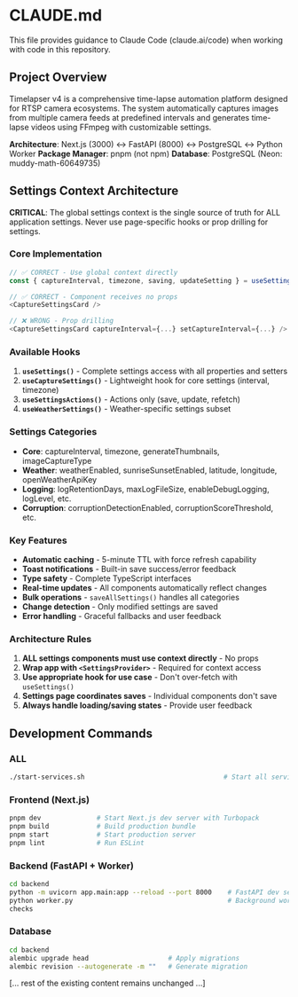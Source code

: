 # CLAUDE.md

This file provides guidance to Claude Code (claude.ai/code) when working with
code in this repository.

## Project Overview

Timelapser v4 is a comprehensive time-lapse automation platform designed for
RTSP camera ecosystems. The system automatically captures images from multiple
camera feeds at predefined intervals and generates time-lapse videos using
FFmpeg with customizable settings.

**Architecture**: Next.js (3000) ↔ FastAPI (8000) ↔ PostgreSQL ↔ Python Worker
**Package Manager**: pnpm (not npm) **Database**: PostgreSQL (Neon:
muddy-math-60649735)

## Settings Context Architecture

**CRITICAL**: The global settings context is the single source of truth for ALL application settings. Never use page-specific hooks or prop drilling for settings.

### Core Implementation

```typescript
// ✅ CORRECT - Use global context directly
const { captureInterval, timezone, saving, updateSetting } = useSettings()

// ✅ CORRECT - Component receives no props
<CaptureSettingsCard />

// ❌ WRONG - Prop drilling
<CaptureSettingsCard captureInterval={...} setCaptureInterval={...} />
```

### Available Hooks

1. **`useSettings()`** - Complete settings access with all properties and setters
2. **`useCaptureSettings()`** - Lightweight hook for core settings (interval, timezone)
3. **`useSettingsActions()`** - Actions only (save, update, refetch)
4. **`useWeatherSettings()`** - Weather-specific settings subset

### Settings Categories

- **Core**: captureInterval, timezone, generateThumbnails, imageCaptureType
- **Weather**: weatherEnabled, sunriseSunsetEnabled, latitude, longitude, openWeatherApiKey
- **Logging**: logRetentionDays, maxLogFileSize, enableDebugLogging, logLevel, etc.
- **Corruption**: corruptionDetectionEnabled, corruptionScoreThreshold, etc.

### Key Features

- **Automatic caching** - 5-minute TTL with force refresh capability
- **Toast notifications** - Built-in save success/error feedback
- **Type safety** - Complete TypeScript interfaces
- **Real-time updates** - All components automatically reflect changes
- **Bulk operations** - `saveAllSettings()` handles all categories
- **Change detection** - Only modified settings are saved
- **Error handling** - Graceful fallbacks and user feedback

### Architecture Rules

1. **ALL settings components must use context directly** - No props
2. **Wrap app with `<SettingsProvider>`** - Required for context access
3. **Use appropriate hook for use case** - Don't over-fetch with `useSettings()`
4. **Settings page coordinates saves** - Individual components don't save
5. **Always handle loading/saving states** - Provide user feedback

## Development Commands

### ALL

```bash
./start-services.sh                                   # Start all services for both frontend and backend with health monitoring
```

### Frontend (Next.js)

```bash
pnpm dev              # Start Next.js dev server with Turbopack
pnpm build            # Build production bundle
pnpm start            # Start production server
pnpm lint             # Run ESLint
```

### Backend (FastAPI + Worker)

```bash
cd backend
python -m uvicorn app.main:app --reload --port 8000    # FastAPI dev server
python worker.py                                       # Background worker
checks
```

### Database

```bash
cd backend
alembic upgrade head                    # Apply migrations
alembic revision --autogenerate -m ""   # Generate migration
```

[... rest of the existing content remains unchanged ...]
